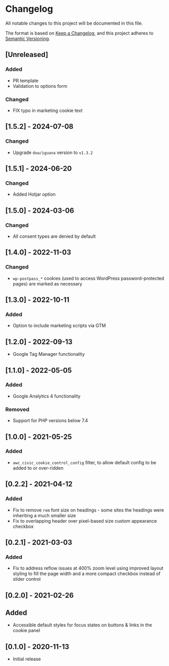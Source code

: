 # Changelog
All notable changes to this project will be documented in this file.

The format is based on [Keep a Changelog](https://keepachangelog.com/en/1.0.0/),
and this project adheres to [Semantic Versioning](https://semver.org/spec/v2.0.0.html).

## [Unreleased]

### Added

- PR template
- Validation to options form

### Changed

- FIX typo in marketing cookie text

## [1.5.2] - 2024-07-08

### Changed

- Upgrade `dxw/iguana` version to `v1.3.2`

## [1.5.1] - 2024-06-20

### Changed

- Added Hotjar option

## [1.5.0] - 2024-03-06

### Changed

- All consent types are denied by default

## [1.4.0] - 2022-11-03

### Changed

- `wp-postpass_*` cookies (used to access WordPress password-protected pages) are marked as necessary

## [1.3.0] - 2022-10-11

### Added

- Option to include marketing scripts via GTM

## [1.2.0] - 2022-09-13

- Google Tag Manager functionality

## [1.1.0] - 2022-05-05

### Added

- Google Analytics 4 functionality

### Removed

- Support for PHP versions below 7.4

## [1.0.0] - 2021-05-25

### Added

- `awc_civic_cookie_control_config` filter, to allow default config to be added to or over-ridden

## [0.2.2] - 2021-04-12

### Added

- Fix to remove `rem` font size on headings - some sites the headings were inheriting a much smaller size
- Fix to overlapping header over pixel-based size custom appearance checkbox

## [0.2.1] - 2021-03-03

### Added

- Fix to address reflow issues at 400% zoom level using improved layout styling to fill the page width and a more compact checkbox instead of slider control

## [0.2.0] - 2021-02-26

## Added

- Accessible default styles for focus states on buttons & links in the cookie panel

## [0.1.0] - 2020-11-13

- Initial release
